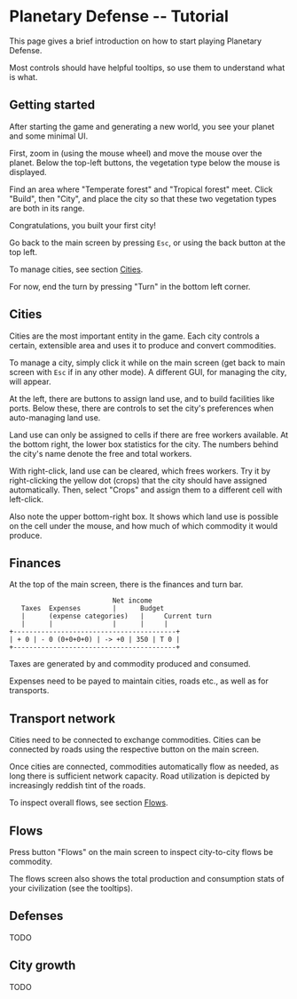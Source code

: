 # Planetary Defense -- Tutorial

This page gives a brief introduction on how to start playing Planetary Defense.

Most controls should have helpful tooltips, so use them to understand what is what.

## Getting started

After starting the game and generating a new world, you see your planet and some minimal UI.

First, zoom in (using the mouse wheel) and move the mouse over the planet.
Below the top-left buttons, the vegetation type below the mouse is displayed.

Find an area where "Temperate forest" and "Tropical forest" meet.
Click "Build", then "City", and place the city so that these two vegetation types are both in its range.

Congratulations, you built your first city!

Go back to the main screen by pressing `Esc`, or using the back button at the top left.

To manage cities, see section [Cities](#cities).

For now, end the turn by pressing "Turn" in the bottom left corner.

## Cities

Cities are the most important entity in the game.
Each city controls a certain, extensible area and uses it to produce and convert commodities.

To manage a city, simply click it while on the main screen (get back to main screen with `Esc` if in any other mode).
A different GUI, for managing the city, will appear.

At the left, there are buttons to assign land use, and to build facilities like ports.
Below these, there are controls to set the city's preferences when auto-managing land use.

Land use can only be assigned to cells if there are free workers available.
At the bottom right, the lower box statistics for the city.
The numbers behind the city's name denote the free and total workers.

With right-click, land use can be cleared, which frees workers.
Try it by right-clicking the yellow dot (crops) that the city should have assigned automatically.
Then, select "Crops" and assign them to a different cell with left-click.

Also note the upper bottom-right box.
It shows which land use is possible on the cell under the mouse, and how much of which commodity it would produce.

## Finances

At the top of the main screen, there is the finances and turn bar.

```
                          Net income
   Taxes  Expenses        |      Budget
   |      (expense categories)   |     Current turn
   |      |               |      |     |
+-----------------------------------------+
| + 0 | - 0 (0+0+0+0) | -> +0 | 350 | T 0 |
+-----------------------------------------+
```

Taxes are generated by and commodity produced and consumed.

Expenses need to be payed to maintain cities, roads etc., as well as for transports.

## Transport network

Cities need to be connected to exchange commodities.
Cities can be connected by roads using the respective button on the main screen.

Once cities are connected, commodities automatically flow as needed, as long there is sufficient network capacity.
Road utilization is depicted by increasingly reddish tint of the roads.

To inspect overall flows, see section [Flows](#flows).

## Flows

Press button "Flows" on the main screen to inspect city-to-city flows be commodity.

The flows screen also shows the total production and consumption stats of your civilization (see the tooltips).

## Defenses

TODO

## City growth

TODO
